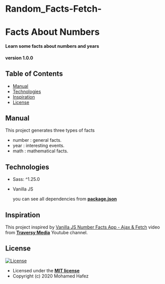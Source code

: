 # Random_Facts-Fetch-

# Facts About Numbers
**Learn some facts about numbers and years**
#### version 1.0.0

## Table of Contents
- [Manual](#manual)
- [Technologies](#technologies)
- [Inspiration](#inspiration)
- [License](#license)

## Manual
This project generates three types of facts

* number : general facts.
* year :       interesting events.
* math : mathematical facts.

## Technologies

 - Sass: ^1.25.0
 - Vanilla JS

    you can see all dependencies from **[package.json](package.json)**

## Inspiration
This project inspired by [Vanilla JS Number Facts App - Ajax & Fetch](https://www.youtube.com/watch?v=tUE2Nic21BA&t=3s) video from [**Traversy Media**](https://www.youtube.com/c/TraversyMedia/featured)  Youtube channel.


## License
[![License](http://img.shields.io/:license-mit-blue.svg?style=flat-square)](http://badges.mit-license.org)

- Licensed under the **[MIT license](LICENSE)**
- Copyright (c) 2020 Mohamed Hafez
